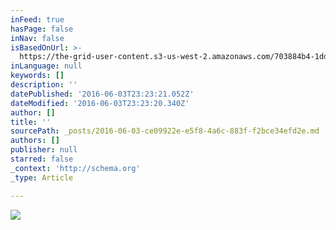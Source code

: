 ```yaml
---
inFeed: true
hasPage: false
inNav: false
isBasedOnUrl: >-
  https://the-grid-user-content.s3-us-west-2.amazonaws.com/703884b4-1dd6-4cef-8877-1e6a882cf9a1.png
inLanguage: null
keywords: []
description: ''
datePublished: '2016-06-03T23:23:21.052Z'
dateModified: '2016-06-03T23:23:20.340Z'
author: []
title: ''
sourcePath: _posts/2016-06-03-ce09922e-e5f8-4a6c-883f-f2bce34efd2e.md
authors: []
publisher: null
starred: false
_context: 'http://schema.org'
_type: Article

---
```

![](https://the-grid-user-content.s3-us-west-2.amazonaws.com/703884b4-1dd6-4cef-8877-1e6a882cf9a1.png)